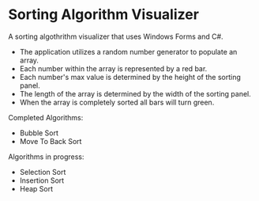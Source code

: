 # Sorting Algorithm Visualizer 
A sorting algothrithm visualizer that uses Windows Forms and C#.

- The application utilizes a random number generator to populate an array.
- Each number within the array is represented by a red bar.
- Each number's max value is determined by the height of the sorting panel. 
- The length of the array is determined by the width of the sorting panel.
- When the array is completely sorted all bars will turn green.

Completed Algorithms:
- Bubble Sort
- Move To Back Sort

Algorithms in progress:
- Selection Sort
- Insertion Sort
- Heap Sort
